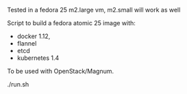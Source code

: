 Tested in a fedora 25 m2.large vm, m2.small will work as well

Script to build a fedora atomic 25 image with:

* docker 1.12,
* flannel
* etcd
* kubernetes 1.4

To be used with OpenStack/Magnum.

./run.sh

